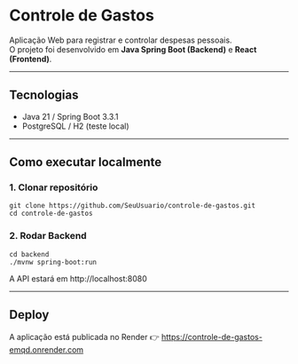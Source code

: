 # Controle de Gastos

Aplicação Web para registrar e controlar despesas pessoais.  
O projeto foi desenvolvido em **Java Spring Boot (Backend)** e **React (Frontend)**.

---

## Tecnologias
- Java 21 / Spring Boot 3.3.1  
- PostgreSQL / H2 (teste local)  

---

## Como executar localmente

### 1. Clonar repositório
    git clone https://github.com/SeuUsuario/controle-de-gastos.git
    cd controle-de-gastos

### 2. Rodar Backend
    cd backend
    ./mvnw spring-boot:run
    
A API estará em http://localhost:8080

---

## Deploy

A aplicação está publicada no Render
👉 https://controle-de-gastos-emqd.onrender.com
